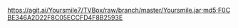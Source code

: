 https://agit.ai/Yoursmile7/TVBox/raw/branch/master/Yoursmile.jar;md5;F0CBE346A2D22F8C05ECCFD4F8B2593E